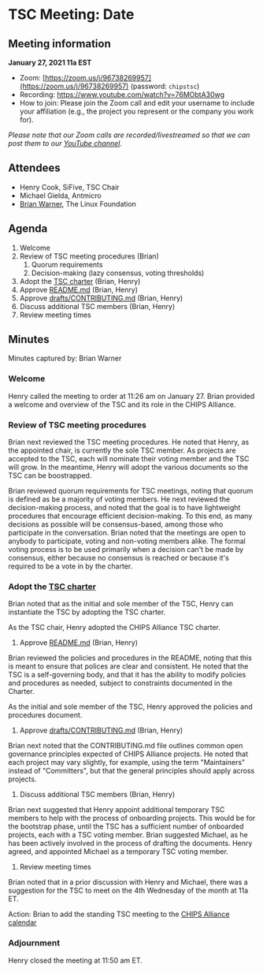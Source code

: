 # TSC Meeting: Date

## Meeting information

**January 27, 2021 11a EST**

* Zoom: [https://zoom.us/j/96738269957](https://zoom.us/j/96738269957) (password: `chipstsc`)
* Recording: https://www.youtube.com/watch?v=76MObtA30wg
* How to join: Please join the Zoom call and edit your username to include your affiliation (e.g., the project you represent or the company you work for).

*Please note that our Zoom calls are recorded/livestreamed so that we can post them to our [YouTube channel](https://youtube.chipsalliance.org).*

## Attendees

* Henry Cook, SiFive, TSC Chair
* Michael Gielda, Antmicro
* [Brian Warner](https://github.com/brianwarner), The Linux Foundation

## Agenda

1. Welcome
1. Review of TSC meeting procedures (Brian)
   1. Quorum requirements
   1. Decision-making (lazy consensus, voting thresholds)
1. Adopt the [TSC charter](https://technical-charter.chipsalliance.org) (Brian, Henry)
1. Approve [README.md](https://github.com/chipsalliance/tsc/blob/main/README.md) (Brian, Henry)
1. Approve [drafts/CONTRIBUTING.md](https://github.com/chipsalliance/tsc/blob/main/drafts/CONTRIBUTING.md) (Brian, Henry)
1. Discuss additional TSC members (Brian, Henry)
1. Review meeting times

## Minutes

Minutes captured by: Brian Warner

### Welcome

Henry called the meeting to order at 11:26 am on January 27. Brian provided a welcome and overview of the TSC and its role in the CHIPS Alliance.

### Review of TSC meeting procedures

Brian next reviewed the TSC meeting procedures. He noted that Henry, as the appointed chair, is currently the sole TSC member. As projects are accepted to the TSC, each will nominate their voting member and the TSC will grow. In the meantime, Henry will adopt the various documents so the TSC can be boostrapped.

Brian reviewed quorum requirements for TSC meetings, noting that quorum is defined as be a majority of voting members. He next reviewed the decision-making process, and noted that the goal is to have lightweight procedures that encourage efficient decision-making. To this end, as many decisions as possible will be consensus-based, among those who participate in the conversation. Brian noted that the meetings are open to anybody to participate, voting and non-voting members alike. The formal voting process is to be used primarily when a decision can't be made by consensus, either because no consensus is reached or because it's required to be a vote in by the charter.

### Adopt the [TSC charter](https://technical-charter.chipsalliance.org)

Brian noted that as the initial and sole member of the TSC, Henry can instantiate the TSC by adopting the TSC charter.

As the TSC chair, Henry adopted the CHIPS Alliance TSC charter.

1. Approve [README.md](https://github.com/chipsalliance/tsc/blob/main/README.md) (Brian, Henry)

Brian reviewed the policies and procedures in the README, noting that this is meant to ensure that polices are clear and consistent. He noted that the TSC is a self-governing body, and that it has the ability to modify policies and procedures as needed, subject to constraints documented in the Charter.

As the initial and sole member of the TSC, Henry approved the policies and procedures document.

1. Approve [drafts/CONTRIBUTING.md](https://github.com/chipsalliance/tsc/blob/main/drafts/CONTRIBUTING.md) (Brian, Henry)

Brian next noted that the CONTRIBUTING.md file outlines common open governance principles expected of CHIPS Alliance projects. He noted that each project may vary slightly, for example, using the term "Maintainers" instead of "Committers", but that the general principles should apply across projects.

1. Discuss additional TSC members (Brian, Henry)

Brian next suggested that Henry appoint additional temporary TSC members to help with the process of onboarding projects. This would be for the bootstrap phase, until the TSC has a sufficient number of onboarded projects, each with a TSC voting member. Brian suggested Michael, as he has been actively involved in the process of drafting the documents. Henry agreed, and appointed Michael as a temporary TSC voting member.

1. Review meeting times

Brian noted that in a prior discussion with Henry and Michael, there was a suggestion for the TSC to meet on the 4th Wednesday of the month at 11a ET.

Action: Brian to add the standing TSC meeting to the [CHIPS Alliance calendar](https://calendar.chipsalliance.org)

### Adjournment

Henry closed the meeting at 11:50 am ET.
